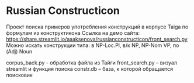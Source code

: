# Russian Constructicon

Проект поиска примеров употребления конструкций в корпусе Taiga по формулам из конструктикона
Ссылка на демо сайта: https://share.streamlit.io/aaaksenova/russianconstructicon/front_search.py
Можно искать конструкции типа: в NP-Loc.Pl, в/к NP, NP-Nom VP, по (Adj) Noun

corpus_back.py - обработка файла из Тайги
front_search.py – визуал streamlit и функция поиска
constr.db – база, к которой обращается поисковик
